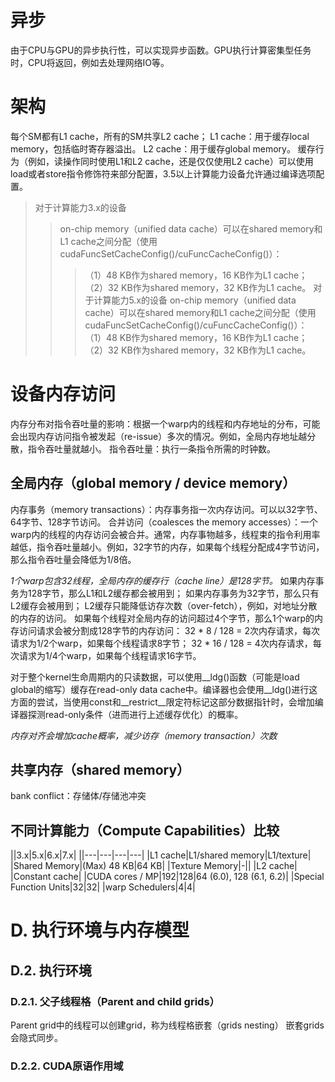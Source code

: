 # 异步
由于CPU与GPU的异步执行性，可以实现异步函数。GPU执行计算密集型任务时，CPU将返回，例如去处理网络IO等。


# 架构
每个SM都有L1 cache，所有的SM共享L2 cache；
L1 cache：用于缓存local memory，包括临时寄存器溢出。
L2 cache：用于缓存global memory。
缓存行为（例如，读操作同时使用L1和L2 cache，还是仅仅使用L2 cache）可以使用load或者store指令修饰符来部分配置，3.5以上计算能力设备允许通过编译选项配置。
>对于计算能力3.x的设备
>>on-chip memory（unified data cache）可以在shared memory和L1 cache之间分配（使用cudaFuncSetCacheConfig()/cuFuncCacheConfig()）：
>>>（1）48 KB作为shared memory，16 KB作为L1 cache；
>>>（2）32 KB作为shared memory，32 KB作为L1 cache。
>对于计算能力5.x的设备
>>on-chip memory（unified data cache）可以在shared memory和L1 cache之间分配（使用cudaFuncSetCacheConfig()/cuFuncCacheConfig()）：
>>>（1）48 KB作为shared memory，16 KB作为L1 cache；
>>>（2）32 KB作为shared memory，32 KB作为L1 cache。

# 设备内存访问
内存分布对指令吞吐量的影响：根据一个warp内的线程和内存地址的分布，可能会出现内存访问指令被发起（re-issue）多次的情况。例如，全局内存地址越分散，指令吞吐量就越小。
指令吞吐量：执行一条指令所需的时钟数。
## 全局内存（global memory / device memory）
内存事务（memory transactions）：内存事务指一次内存访问。可以以32字节、64字节、128字节访问。
合并访问（coalesces the memory accesses）：一个warp内的线程的内存访问会被合并。通常，内存事物越多，线程束的指令利用率越低，指令吞吐量越小。例如，32字节的内存，如果每个线程分配成4字节访问，那么指令吞吐量会降低为1/8倍。


*1个warp包含32线程，全局内存的缓存行（cache line）是128字节。*
如果内存事务为128字节，那么L1和L2缓存都会被用到；
如果内存事务为32字节，那么只有L2缓存会被用到；
L2缓存只能降低访存次数（over-fetch），例如，对地址分散的内存的访问。
如果每个线程对全局内存的访问超过4个字节，那么1个warp的内存访问请求会被分割成128字节的内存访问：
32 * 8 / 128 = 2次内存请求，每次请求为1/2个warp，如果每个线程请求8字节；
32 * 16 / 128 = 4次内存请求，每次请求为1/4个warp，如果每个线程请求16字节。

对于整个kernel生命周期内的只读数据，可以使用__ldg()函数（可能是load global的缩写）缓存在read-only data cache中。编译器也会使用__ldg()进行这方面的尝试，当使用const和__restrict__限定符标记这部分数据指针时，会增加编译器探测read-only条件（进而进行上述缓存优化）的概率。

*内存对齐会增加cache概率，减少访存（memory transaction）次数*

## 共享内存（shared memory）
bank conflict：存储体/存储池冲突

## 不同计算能力（Compute Capabilities）比较
||3.x|5.x|6.x|7.x|
||---|---|---|---|
|L1 cache|L1/shared memory|L1/texture|
|Shared Memory|(Max) 48 KB|64 KB|
|Texture Memory|-||
|L2 cache|
|Constant cache|
|CUDA cores / MP|192|128|64 (6.0), 128 (6.1, 6.2)|
|Special Function Units|32|32|
|warp Schedulers|4|4|


# D. 执行环境与内存模型
## D.2. 执行环境
### D.2.1. 父子线程格（Parent and child grids）
Parent grid中的线程可以创建grid，称为线程格嵌套（grids nesting）
嵌套grids会隐式同步。
### D.2.2. CUDA原语作用域
#### 
